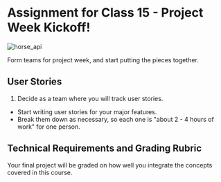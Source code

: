 # Assignment for Class 15 - Project Week Kickoff!

![horse_api](https://cloud.githubusercontent.com/assets/12869788/14039069/52e01122-f215-11e5-8e57-443ef0c59e08.png)

Form teams for project week, and start putting the pieces together.

## User Stories
 1. Decide as a team where you will track user stories.
 - Start writing user stories for your major features.
 - Break them down as necessary, so each one is "about 2 - 4 hours of work" for one person.

## Technical Requirements and Grading Rubric
Your final project will be graded on how well you integrate the concepts covered in this course. 
